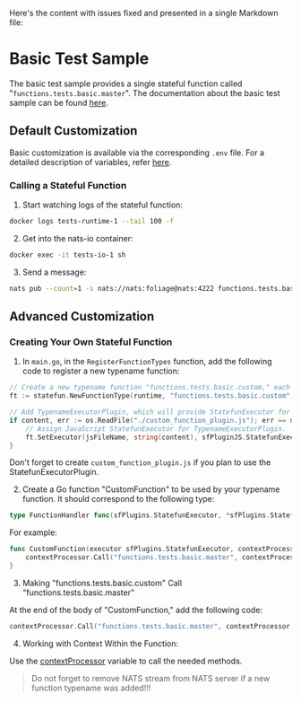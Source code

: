 Here's the content with issues fixed and presented in a single Markdown file:

# Basic Test Sample

The basic test sample provides a single stateful function called "`functions.tests.basic.master`". The documentation about the basic test sample can be found [here](https://pkg.go.dev/github.com/foliagecp/sdk/tests/basic/).

## Default Customization

Basic customization is available via the corresponding `.env` file. For a detailed description of variables, refer [here](https://pkg.go.dev/github.com/foliagecp/sdk/tests/basic/#pkg-variables).

### Calling a Stateful Function

1. Start watching logs of the stateful function:

```sh
docker logs tests-runtime-1 --tail 100 -f
```

2. Get into the nats-io container:

```sh
docker exec -it tests-io-1 sh
```

3. Send a message:

```sh
nats pub --count=1 -s nats://nats:foliage@nats:4222 functions.tests.basic.master.id "{\"payload\":{\"foo\":\"bar\"}, \"options\":{\"increment\":10}}"
```

## Advanced Customization

### Creating Your Own Stateful Function

1. In `main.go`, in the `RegisterFunctionTypes` function, add the following code to register a new typename function:

```go
// Create a new typename function "functions.tests.basic.custom," each stateful instance of which uses the Go function "MasterFunction."
ft := statefun.NewFunctionType(runtime, "functions.tests.basic.custom", MasterFunction, statefun.NewFunctionTypeConfig())

// Add TypenameExecutorPlugin, which will provide StatefunExecutor for each stateful instance for this typename function (skip this if TypenameExecutorPlugin is not needed).
if content, err := os.ReadFile("./custom_function_plugin.js"); err == nil {
    // Assign JavaScript StatefunExecutor for TypenameExecutorPlugin.
    ft.SetExecutor(jsFileName, string(content), sfPluginJS.StatefunExecutorPluginJSConstructor)
}
```

Don't forget to create `custom_function_plugin.js` if you plan to use the StatefunExecutorPlugin.

2. Create a Go function "CustomFunction" to be used by your typename function. It should correspond to the following type:

```go
type FunctionHandler func(sfPlugins.StatefunExecutor, *sfPlugins.StatefunContextProcessor)
```

For example:

```go
func CustomFunction(executor sfPlugins.StatefunExecutor, contextProcessor *sfPlugins.StatefunContextProcessor) {
    contextProcessor.Call("functions.tests.basic.master", contextProcessor.Self.ID, contextProcessor.Payload)
}
```

3. Making "functions.tests.basic.custom" Call "functions.tests.basic.master"

At the end of the body of "CustomFunction," add the following code:

```go
contextProcessor.Call("functions.tests.basic.master", contextProcessor.Self.ID, contextProcessor.Payload, contextProcessor.Options)
```

4. Working with Context Within the Function:

Use the [contextProcessor](https://pkg.go.dev/github.com/foliagecp/sdk/statefun/plugins/#StatefunContextProcessor) variable to call the needed methods.

> Do not forget to remove NATS stream from NATS server if a new function typename was added!!!